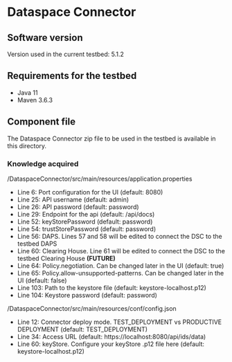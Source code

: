# Dataspace Connector

## Software version
Version used in the current testbed: 5.1.2

## Requirements for the testbed
* Java 11
* Maven 3.6.3
## Component file
The Dataspace Connector zip file to be used in the testbed is available in this directory.

### Knowledge acquired
/DataspaceConnector/src/main/resources/application.properties
* Line 6: Port configuration for the UI (default: 8080)
* Line 25: API username (default: admin)
* Line 26: API password (default: password)
* Line 29: Endpoint for the api (default: /api/docs)
* Line 52: keyStorePassword (default: password)
* Line 54: trustStorePassword (default: password)
* Line 56: DAPS. Lines 57 and 58 will be edited to connect the DSC to the testbed DAPS
* Line 60: Clearing House. Line 61 will be edited to connect the DSC to the testbed Clearing House **(FUTURE)**
* Line 64: Policy.negotiation. Can be changed later in the UI (default: true)
* Line 65: Policy.allow-unsupported-patterns. Can be changed later in the UI (default: false)
* Line 103: Path to the keystore file (default: keystore-localhost.p12)
* Line 104: Keystore password (default: password)

/DataspaceConnector/src/main/resources/conf/config.json
* Line 12: Connector deploy mode. TEST_DEPLOYMENT vs PRODUCTIVE DEPLOYMENT (default: TEST_DEPLOYMENT)
* Line 34: Access URL (default: https://localhost:8080/api/ids/data)
* Line 60: keyStore. Configure your keyStore .p12 file here (default: keystore-localhost.p12)

